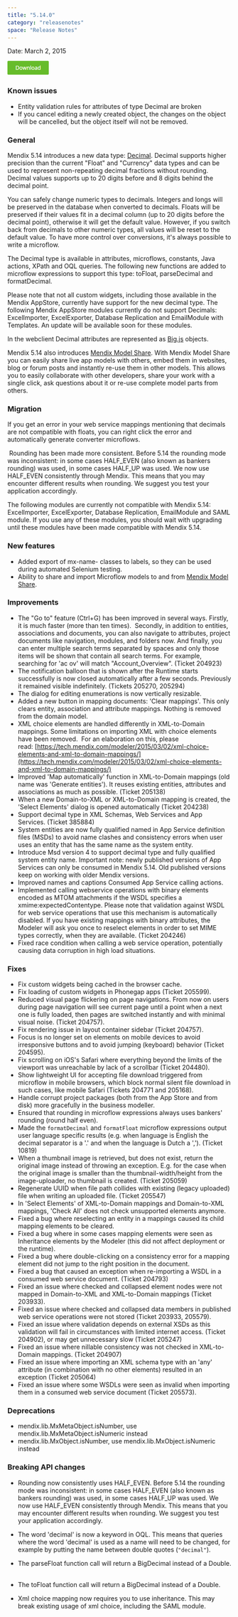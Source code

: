 ```yaml
---
title: "5.14.0"
category: "releasenotes"
space: "Release Notes"
---
```

Date: March 2, 2015

[![](attachments/11927558/13402126.png)](https://appstore.home.mendix.com/link/modelers/5.14.0) 

### Known issues



*   Entity validation rules for attributes of type Decimal are broken
*   If you cancel editing a newly created object, the changes on the object will be cancelled, but the object itself will not be removed. 

### General  



Mendix 5.14 introduces a new data type: [Decimal](https://world.mendix.com/display/refguide5/Data+Types). Decimal supports higher precision than the current "Float" and "Currency" data types and can be used to represent non-repeating decimal fractions without rounding. Decimal values supports up to 20 digits before and 8 digits behind the decimal point.

You can safely change numeric types to decimals. Integers and longs will be preserved in the database when converted to decimals. Floats will be preserved if their values fit in a decimal column (up to 20 digits before the decimal point), otherwise it will get the default value. However, if you switch back from decimals to other numeric types, all values will be reset to the default value. To have more control over conversions, it's always possible to write a microflow.

The Decimal type is available in attributes, microflows, constants, Java actions, XPath and OQL queries. The following new functions are added to microflow expressions to support this type: toFloat, parseDecimal and formatDecimal.

Please note that not all custom widgets, including those available in the Mendix AppStore, currently have support for the new decimal type. The following Mendix AppStore modules currently do not support Decimals: ExcelImporter, ExcelExporter, Database Replication and EmailModule with Templates. An update will be available soon for these modules.

In the webclient Decimal attributes are represented as [Big.js](http://mikemcl.github.io/big.js/) objects.

Mendix 5.14 also introduces [Mendix Model Share](http://modelshare.mendix.com/). With Mendix Model Share you can easily share live app models with others, embed them in websites, blog or forum posts and instantly re-use them in other models. This allows you to easily collaborate with other developers, share your work with a single click, ask questions about it or re-use complete model parts from others. 

### Migration  



If you get an error in your web service mappings mentioning that decimals are not compatible with floats, you can right click the error and automatically generate converter microflows.

 Rounding has been made more consistent. Before 5.14 the rounding mode was inconsistent: in some cases HALF_EVEN (also known as bankers rounding) was used, in some cases HALF_UP was used. We now use HALF_EVEN consistently through Mendix. This means that you may encounter different results when rounding. We suggest you test your application accordingly.

The following modules are currently not compatible with Mendix 5.14: ExcelImporter, ExcelExporter, Database Replication, EmailModule and SAML module. If you use any of these modules, you should wait with upgrading until these modules have been made compatible with Mendix 5.14.

### New features 



*   Added export of mx-name- classes to labels, so they can be used during automated Selenium testing.
*   Ability to share and import Microflow models to and from [Mendix Model Share](http://modelshare.mendix.com/). 

### Improvements



*   The "Go to" feature (Ctrl+G) has been improved in several ways. Firstly, it is much faster (more than ten times).  Secondly, in addition to entities, associations and documents, you can also navigate to attributes, project documents like navigation, modules, and folders now. And finally, you can enter multiple search terms separated by spaces and only those items will be shown that contain all search terms. For example, searching for 'ac ov' will match "Account_Overview". (Ticket 204923)
*   The notification balloon that is shown after the Runtime starts successfully is now closed automatically after a few seconds. Previously it remained visible indefinitely. (Tickets 205270, 205294)  
*   The dialog for editing enumerations is now vertically resizable.  
*   Added a new button in mapping documents: 'Clear mappings'. This only clears entity, association and attribute mappings. Nothing is removed from the domain model.  
*   XML choice elements are handled differently in XML-to-Domain mappings. Some limitations on importing XML with choice elements have been removed.  For an elaboration on this, please read: [https://tech.mendix.com/modeler/2015/03/02/xml-choice-elements-and-xml-to-domain-mappings/](https://tech.mendix.com/modeler/2015/03/02/xml-choice-elements-and-xml-to-domain-mappings/)
*   Improved 'Map automatically' function in XML-to-Domain mappings (old name was 'Generate entities'). It reuses existing entities, attributes and associations as much as possible. (Ticket 205138)  
*   When a new Domain-to-XML or XML-to-Domain mapping is created, the 'Select Elements' dialog is opened automatically (Ticket 204238)  
*   Support decimal type in XML Schemas, Web Services and App Services. (Ticket 385884)  
*   System entities are now fully qualified named in App Service definition files (MSDs) to avoid name clashes and consistency errors when user uses an entity that has the same name as the system entity.  
*   Introduce Msd version 4 to support decimal type and fully qualified system entity name. Important note: newly published versions of App Services can only be consumed in Mendix 5.14\. Old published versions keep on working with older Mendix versions.  
*   Improved names and captions Consumed App Service calling actions.  
*   Implemented calling webservice operations with binary elements encoded as MTOM attachments if the WSDL specifies a xmime:expectedContentype. Please note that validation against WSDL for web service operations that use this mechanism is automatically disabled. If you have existing mappings with binary attributes, the Modeler will ask you once to reselect elements in order to set MIME types correctly, when they are available. (Ticket 204246)  
*   Fixed race condition when calling a web service operation, potentially causing data corruption in high load situations.

### Fixes  



*   Fix custom widgets being cached in the browser cache.
*   Fix loading of custom widgets in Phonegap apps (Ticket 205599).
*   Reduced visual page flickering on page navigations. From now on users during page navigation will see current page until a point when a next one is fully loaded, then pages are switched instantly and with minimal visual noise. (Ticket 204757).
*   Fix rendering issue in layout container sidebar (Ticket 204757).
*   Focus is no longer set on elements on mobile devices to avoid irresponsive buttons and to avoid jumping (keyboard) behavior (Ticket 204595).
*   Fix scrolling on iOS's Safari where everything beyond the limits of the viewport was unreachable by lack of a scrollbar (Ticket 204480).
*   Show lightweight UI for accepting file download triggered from microflow in mobile browsers, which block normal silent file download in such cases, like mobile Safari (Tickets 204771 and 205168).
*   Handle corrupt project packages (both from the App Store and from disk) more gracefully in the business modeller.
*   Ensured that rounding in microflow expressions always uses bankers' rounding (round half even).
*   Made the `formatDecimal` and `formatFloat` microflow expressions output user language specific results (e.g. when language is English the decimal separator is a '.' and when the language is Dutch a ','). (Ticket 10819)
*   When a thumbnail image is retrieved, but does not exist, return the original image instead of throwing an exception. E.g. for the case when the original image is smaller than the thumbnail-width/height from the image-uploader, no thumbnail is created. (Ticket 205059)
*   Regenerate UUID when file path collides with existing (legacy uploaded) file when writing an uploaded file. (Ticket 205547)
*   In 'Select Elements' of XML-to-Domain mappings and Domain-to-XML mappings, 'Check All' does not check unsupported elements anymore.
*   Fixed a bug where reselecting an entity in a mappings caused its child mapping elements to be cleared.
*   Fixed a bug where in some cases mapping elements were seen as Inheritance elements by the Modeler (this did not affect deployment or the runtime).
*   Fixed a bug where double-clicking on a consistency error for a mapping element did not jump to the right position in the document.
*   Fixed a bug that caused an exception when re-importing a WSDL in a consumed web service document. (Ticket 204793)
*   Fixed an issue where checked and collapsed element nodes were not mapped in Domain-to-XML and XML-to-Domain mappings (Ticket 203933).
*   Fixed an issue where checked and collapsed data members in published web service operations were not stored (Ticket 203933, 205579).
*   Fixed an issue where validation depends on external XSDs as this validation will fail in circumstances with limited internet access. (Ticket 204902), or may get unnecessary slow (Ticket 205247)
*   Fixed an issue where nillable consistency was not checked in XML-to-Domain mappings. (Ticket 204907)
*   Fixed an issue where importing an XML schema type with an 'any' attribute (in combination with no other elements) resulted in an exception (Ticket 205064)
*   Fixed an issue where some WSDLs were seen as invalid when importing them in a consumed web service document (Ticket 205573).

### Deprecations



*   mendix.lib.MxMetaObject.isNumber, use mendix.lib.MxMetaObject.isNumeric instead
*   mendix.lib.MxObject.isNumber, use mendix.lib.MxObject.isNumeric instead

### Breaking API changes



*   Rounding now consistently uses HALF_EVEN. Before 5.14 the rounding mode was inconsistent: in some cases HALF_EVEN (also known as bankers rounding) was used, in some cases HALF_UP was used. We now use HALF_EVEN consistently through Mendix. This means that you may encounter different results when rounding. We suggest you test your application accordingly.

*   The word 'decimal' is now a keyword in OQL. This means that queries where the word 'decimal' is used as a name will need to be changed, for example by putting the name between double quotes (`"decimal"`).    
*   The parseFloat function call will return a BigDecimal instead of a Double.  
*   The toFloat function call will return a BigDecimal instead of a Double.
*   Xml choice mapping now requires you to use inheritance. This may break existing usage of xml choice, including the SAML module.